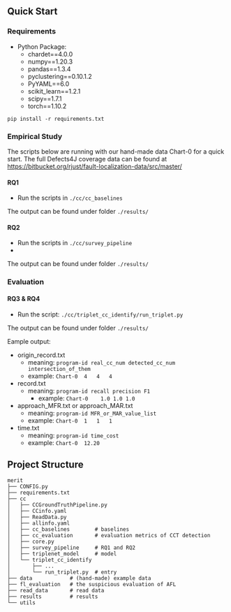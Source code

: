 ## Quick Start
### Requirements
- Python Package:
   - chardet==4.0.0
   - numpy==1.20.3
   - pandas==1.3.4
   - pyclustering==0.10.1.2
   - PyYAML==6.0
   - scikit_learn==1.2.1
   - scipy==1.7.1
   - torch==1.10.2

``pip install -r requirements.txt``

### Empirical Study
The scripts below are running with our hand-made data Chart-0 for a quick start.
The full Defects4J coverage data can be found at https://bitbucket.org/rjust/fault-localization-data/src/master/
#### RQ1
- Run the scripts in `./cc/cc_baselines`

The output can be found under folder `./results/`

#### RQ2
- Run the scripts in `./cc/survey_pipeline`
- 
The output can be found under folder `./results/`

### Evaluation

#### RQ3 & RQ4
- Run the script: `./cc/triplet_cc_identify/run_triplet.py`

The output can be found under folder `./results/`

Eample output:

- origin_record.txt
  - meaning: ``program-id real_cc_num detected_cc_num intersection_of_them``
  - example: ``Chart-0	4	4	4``
- record.txt
  - meaning: ``program-id recall precision F1``
    - example: ``Chart-0	1.0	1.0	1.0``
- approach_MFR.txt or approach_MAR.txt
  - meaning: ``program-id MFR_or_MAR_value_list``
  - example: ``Chart-0	1	1	1``
- time.txt
  - meaning: ``program-id time_cost``
  - example: ``Chart-0	12.20``

## Project Structure
```
merit
├── CONFIG.py
├── requirements.txt
├── cc
│   ├── CCGroundTruthPipeline.py
│   ├── CCinfo.yaml
│   ├── ReadData.py
│   ├── allinfo.yaml
│   ├── cc_baselines        # baselines
│   ├── cc_evaluation       # evaluation metrics of CCT detection
│   ├── core.py
│   ├── survey_pipeline     # RQ1 and RQ2
│   ├── triplenet_model     # model
│   └── triplet_cc_identify 
│       ├── ...
│       └── run_triplet.py  # entry
├── data            # (hand-made) example data 
├── fl_evaluation   # the suspicious evaluation of AFL
├── read_data       # read data
├── results         # results 
└── utils           
```

